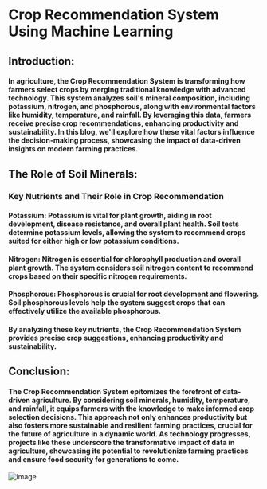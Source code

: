 # Crop Recommendation System Using Machine Learning 
## Introduction:
#### In agriculture, the Crop Recommendation System is transforming how farmers select crops by merging traditional knowledge with advanced technology. This system analyzes soil's mineral composition, including potassium, nitrogen, and phosphorous, along with environmental factors like humidity, temperature, and rainfall. By leveraging this data, farmers receive precise crop recommendations, enhancing productivity and sustainability. In this blog, we'll explore how these vital factors influence the decision-making process, showcasing the impact of data-driven insights on modern farming practices.
## The Role of Soil Minerals:
### Key Nutrients and Their Role in Crop Recommendation
#### Potassium: Potassium is vital for plant growth, aiding in root development, disease resistance, and overall plant health. Soil tests determine potassium levels, allowing the system to recommend crops suited for either high or low potassium conditions.

#### Nitrogen: Nitrogen is essential for chlorophyll production and overall plant growth. The system considers soil nitrogen content to recommend crops based on their specific nitrogen requirements.

#### Phosphorous: Phosphorous is crucial for root development and flowering. Soil phosphorous levels help the system suggest crops that can effectively utilize the available phosphorous.

#### By analyzing these key nutrients, the Crop Recommendation System provides precise crop suggestions, enhancing productivity and sustainability.

## Conclusion:
#### The Crop Recommendation System epitomizes the forefront of data-driven agriculture. By considering soil minerals, humidity, temperature, and rainfall, it equips farmers with the knowledge to make informed crop selection decisions. This approach not only enhances productivity but also fosters more sustainable and resilient farming practices, crucial for the future of agriculture in a dynamic world. As technology progresses, projects like these underscore the transformative impact of data in agriculture, showcasing its potential to revolutionize farming practices and ensure food security for generations to come.



![image](https://github.com/Rajeev7543/Crop-Recommendation/assets/129674979/a2dd1a41-c230-49e6-befe-1adbdfda8ba2)












